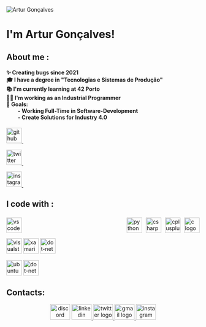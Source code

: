 

<img src="https://mir-s3-cdn-cf.behance.net/project_modules/max_1200/9bc27292880429.5e569ff84e4d0.gif" alt="Artur Gonçalves">


# I'm Artur Gonçalves!

## About me :

 <p>
    <h4 align="left">
      ✨ Creating bugs since 2021<br>
      🎓 I have a degree in "Tecnologias e Sistemas de Produção"<br>
      📚 I'm currently learning at 42 Porto<br>
      🧑‍💻 I'm working as an Industrial Programmer<br>
      🎯 Goals:<br>
      &nbsp;&nbsp;&nbsp;&nbsp;&nbsp;&nbsp;&nbsp;&nbsp;&nbsp;- Working Full-Time in Software-Development <br>
      &nbsp;&nbsp;&nbsp;&nbsp;&nbsp;&nbsp;&nbsp;&nbsp;&nbsp;- Create Solutions for Industry 4.0 <br>
    </h4>
  </p>


<p>
  <a href="https://github.com/Arturg04" target="_blank">
    <img src="https://img.shields.io/badge/GitHub-181717?logo=github&logoColor=white&style=for-the-badge" height="40" alt="github logo" />
    <img width="12" />
  </a>
</p>
<p>
  <a href="https://twitter.com/arturg04" target="_blank">
    <img src="https://img.shields.io/badge/Twitter-1DA1F2?logo=twitter&logoColor=black&style=for-the-badge" height="40" alt="twitter logo" />
    <img width="12" />
  </a>
</p>
<p>
  <a href="https://www.instagram.com/arturg04/" target="_blank">
    <img src="https://img.shields.io/badge/Instagram-E4405F?logo=instagram&logoColor=white&style=for-the-badge" height="40" alt="instagram logo" />
    <img width="12" />
  </a>
</p>




## I code with :

###
<div style="display: flex; align-items: center;">
    <img src="https://img.shields.io/badge/Visual Studio Code-007ACC?logo=visualstudiocode&logoColor=white&style=for-the-badge" height="40" alt="vscode logo" style="margin-right: 10px;" />
    <div style="display: flex; flex-direction: row-reverse; flex-grow: 1;">
        <img src="https://cdn.jsdelivr.net/gh/devicons/devicon/icons/c/c-original.svg" height="40" alt="c logo" style="margin-left: 10px;" />
        <img src="https://cdn.jsdelivr.net/gh/devicons/devicon/icons/cplusplus/cplusplus-original.svg" height="40" alt="cplusplus logo" style="margin-left: 10px;" />
        <img src="https://cdn.jsdelivr.net/gh/devicons/devicon/icons/csharp/csharp-original.svg" height="40" alt="csharp logo" style="margin-left: 10px;" />
        <img src="https://cdn.jsdelivr.net/gh/devicons/devicon/icons/python/python-original.svg" height="40" alt="python logo" style="margin-left: 10px;" />
    </div>
</div>


<p>
	<img src="https://img.shields.io/badge/Visual Studio-5C2D91?logo=visualstudio&logoColor=white&style=for-the-badge" height="40" alt="visualstudio logo"/>
	<img src="https://cdn.jsdelivr.net/gh/devicons/devicon/icons/xamarin/xamarin-original.svg" height="40" alt="xamarin logo"/>
	<img src="https://skillicons.dev/icons?i=dotnet" height="40" alt="dot-net logo" />
</p>

<p>
	<img src="https://img.shields.io/badge/Ubuntu-E95420?logo=ubuntu&logoColor=white&style=for-the-badge" height="40" alt="ubuntu logo" />
	<img src="https://cdn.simpleicons.org/gnubash/4EAA25" height="40" alt="dot-net logo" />
</p>

## Contacts:

<p align="center">
  <img src="https://raw.githubusercontent.com/maurodesouza/profile-readme-generator/master/src/assets/icons/social/discord/default.svg" width="52" height="40" alt="discord logo"  />
<a href="https://www.linkedin.com/in/arturg04/" target="_blank">
  <img src="https://raw.githubusercontent.com/maurodesouza/profile-readme-generator/master/src/assets/icons/social/linkedin/default.svg" width="52" height="40" alt="linkedin logo"  />
  </a>
<a href="https://twitter.com/arturg04" target="_blank">
  <img src="https://raw.githubusercontent.com/maurodesouza/profile-readme-generator/master/src/assets/icons/social/twitter/default.svg" width="52" height="40" alt="twitter logo"  />
</a>
<a href="mailto:your.email@example.com">
  <img src="https://raw.githubusercontent.com/maurodesouza/profile-readme-generator/master/src/assets/icons/social/gmail/default.svg" width="52" height="40" alt="gmail logo"  />
</a>
<a href="https://www.instagram.com/arturg04/" target="_blank">
  <img src="https://raw.githubusercontent.com/maurodesouza/profile-readme-generator/master/src/assets/icons/social/instagram/default.svg" width="52" height="40" alt="instagram logo"  />
</a>
</p>
